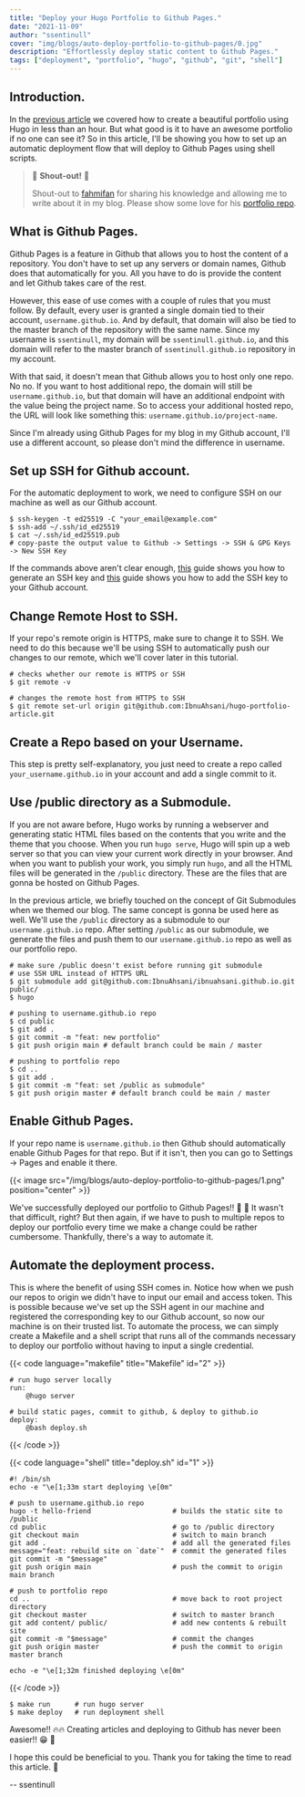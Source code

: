 ```yaml
---
title: "Deploy your Hugo Portfolio to Github Pages."
date: "2021-11-09"
author: "ssentinull"
cover: "img/blogs/auto-deploy-portfolio-to-github-pages/0.jpg"
description: "Effortlessly deploy static content to Github Pages."
tags: ["deployment", "portfolio", "hugo", "github", "git", "shell"]
---
```


## Introduction.

In the [previous article](/blogs/create-a-portfolio-using-hugo) we covered how to create a beautiful portfolio using Hugo in less than an hour. But what good is it to have an awesome portfolio if no one can see it? So in this article, I'll be showing you how to set up an automatic deployment flow that will deploy to Github Pages using shell scripts.

> :mega: **Shout-out!** :mega:
>
> Shout-out to [fahmifan](https://github.com/fahmifan) for sharing his knowledge and allowing me to write about it in my blog. Please show some love for his [portfolio repo](https://github.com/fahmifan/hugo-blog).

## What is Github Pages.

Github Pages is a feature in Github that allows you to host the content of a repository. You don't have to set up any servers or domain names, Github does that automatically for you. All you have to do is provide the content and let Github takes care of the rest.

However, this ease of use comes with a couple of rules that you must follow. By default, every user is granted a single domain tied to their account, `username.github.io`. And by default, that domain will also be tied to the master branch of the repository with the same name. Since my username is `ssentinull`, my domain will be `ssentinull.github.io`, and this domain will refer to the master branch of `ssentinull.github.io` repository in my account.

With that said, it doesn't mean that Github allows you to host only one repo. No no. If you want to host additional repo, the domain will still be `username.github.io`, but that domain will have an additional endpoint with the value being the project name. So to access your additional hosted repo, the URL will look like something this: `username.github.io/project-name`.

Since I'm already using Github Pages for my blog in my Github account, I'll use a different account, so please don't mind the difference in username.

## Set up SSH for Github account.

For the automatic deployment to work, we need to configure SSH on our machine as well as our Github account.

```shell
$ ssh-keygen -t ed25519 -C "your_email@example.com"
$ ssh-add ~/.ssh/id_ed25519
$ cat ~/.ssh/id_ed25519.pub
# copy-paste the output value to Github -> Settings -> SSH & GPG Keys -> New SSH Key
```

If the commands above aren't clear enough, [this](https://docs.github.com/en/authentication/connecting-to-github-with-ssh/generating-a-new-ssh-key-and-adding-it-to-the-ssh-agent) guide shows you how to generate an SSH key and [this](https://docs.github.com/en/authentication/connecting-to-github-with-ssh/adding-a-new-ssh-key-to-your-github-account) guide shows you how to add the SSH key to your Github account.

## Change Remote Host to SSH.

If your repo's remote origin is HTTPS, make sure to change it to SSH. We need to do this because we'll be using SSH to automatically push our changes to our remote, which we'll cover later in this tutorial.

```shell
# checks whether our remote is HTTPS or SSH
$ git remote -v

# changes the remote host from HTTPS to SSH
$ git remote set-url origin git@github.com:IbnuAhsani/hugo-portfolio-article.git
```

## Create a Repo based on your Username.

This step is pretty self-explanatory, you just need to create a repo called `your_username.github.io` in your account and add a single commit to it.

## Use /public directory as a Submodule.

If you are not aware before, Hugo works by running a webserver and generating static HTML files based on the contents that you write and the theme that you choose. When you run `hugo serve`, Hugo will spin up a web server so that you can view your current work directly in your browser. And when you want to publish your work, you simply run `hugo`, and all the HTML files will be generated in the `/public` directory. These are the files that are gonna be hosted on Github Pages.

In the previous article, we briefly touched on the concept of Git Submodules when we themed our blog. The same concept is gonna be used here as well. We'll use the `/public` directory as a submodule to our `username.github.io` repo. After setting `/public` as our submodule, we generate the files and push them to our `username.github.io` repo as well as our portfolio repo.

```shell
# make sure /public doesn't exist before running git submodule
# use SSH URL instead of HTTPS URL
$ git submodule add git@github.com:IbnuAhsani/ibnuahsani.github.io.git public/
$ hugo

# pushing to username.github.io repo
$ cd public
$ git add .
$ git commit -m "feat: new portfolio"
$ git push origin main # default branch could be main / master

# pushing to portfolio repo
$ cd ..
$ git add .
$ git commit -m "feat: set /public as submodule"
$ git push origin master # default branch could be main / master
```

## Enable Github Pages.

If your repo name is `username.github.io` then Github should automatically enable Github Pages for that repo. But if it isn't, then you can go to Settings -> Pages and enable it there.

{{< image src="/img/blogs/auto-deploy-portfolio-to-github-pages/1.png" position="center" >}}

We've successfully deployed our portfolio to Github Pages!! :tada: :confetti_ball: It wasn't that difficult, right? But then again, if we have to push to multiple repos to deploy our portfolio every time we make a change could be rather cumbersome. Thankfully, there's a way to automate it.

## Automate the deployment process.

This is where the benefit of using SSH comes in. Notice how when we push our repos to origin we didn't have to input our email and access token. This is possible because we've set up the SSH agent in our machine and registered the corresponding key to our Github account, so now our machine is on their trusted list. To automate the process, we can simply create a Makefile and a shell script that runs all of the commands necessary to deploy our portfolio without having to input a single credential.

{{< code language="makefile" title="Makefile" id="2" >}}

    # run hugo server locally
    run:
        @hugo server

    # build static pages, commit to github, & deploy to github.io
    deploy:
        @bash deploy.sh

{{< /code >}}

{{< code language="shell" title="deploy.sh" id="1" >}}

    #! /bin/sh
    echo -e "\e[1;33m start deploying \e[0m"

    # push to username.github.io repo
    hugo -t hello-friend                    # builds the static site to /public
    cd public                               # go to /public directory
    git checkout main                       # switch to main branch
    git add .                               # add all the generated files
    message="feat: rebuild site on `date`"  # commit the generated files
    git commit -m "$message"
    git push origin main                    # push the commit to origin main branch

    # push to portfolio repo
    cd ..                                   # move back to root project directory
    git checkout master                     # switch to master branch
    git add content/ public/                # add new contents & rebuilt site
    git commit -m "$message"                # commit the changes
    git push origin master                  # push the commit to origin master branch

    echo -e "\e[1;32m finished deploying \e[0m"

{{< /code >}}

```shell
$ make run      # run hugo server
$ make deploy   # run deployment shell
```

Awesome!! :fire::fire: Creating articles and deploying to Github has never been easier!! :grin: :beers:

I hope this could be beneficial to you. Thank you for taking the time to read this article. :pray:

-- ssentinull
